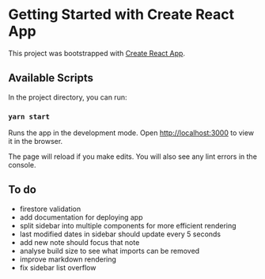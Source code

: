 # Getting Started with Create React App

This project was bootstrapped with [Create React App](https://github.com/facebook/create-react-app).

## Available Scripts

In the project directory, you can run:

### `yarn start`

Runs the app in the development mode.
Open [http://localhost:3000](http://localhost:3000) to view it in the browser.

The page will reload if you make edits.
You will also see any lint errors in the console.

## To do

- firestore validation
- add documentation for deploying app
- split sidebar into multiple components for more efficient rendering
- last modified dates in sidebar should update every 5 seconds
- add new note should focus that note
- analyse build size to see what imports can be removed
- improve markdown rendering
- fix sidebar list overflow
